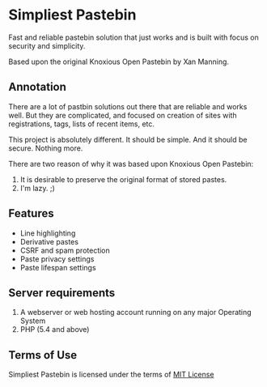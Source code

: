 # Simpliest Pastebin

Fast and reliable pastebin solution that just works and is built with focus on security and simplicity.

Based upon the original Knoxious Open Pastebin by Xan Manning.

## Annotation

There are a lot of pastbin solutions out there that are reliable and works well. But they are complicated, and focused on creation of sites with registrations, tags, lists of recent items, etc.

This project is absolutely different. It should be simple. And it should be secure. Nothing more.

There are two reason of why it was based upon Knoxious Open Pastebin:

1. It is desirable to preserve the original format of stored pastes.
2. I'm lazy. ;)

## Features

* Line highlighting
* Derivative pastes
* CSRF and spam protection
* Paste privacy settings
* Paste lifespan settings

## Server requirements

1. A webserver or web hosting account running on any major Operating System
2. PHP (5.4 and above)

## Terms of Use

Simpliest Pastebin is licensed under the terms of [MIT License](https://opensource.org/licenses/MIT)
